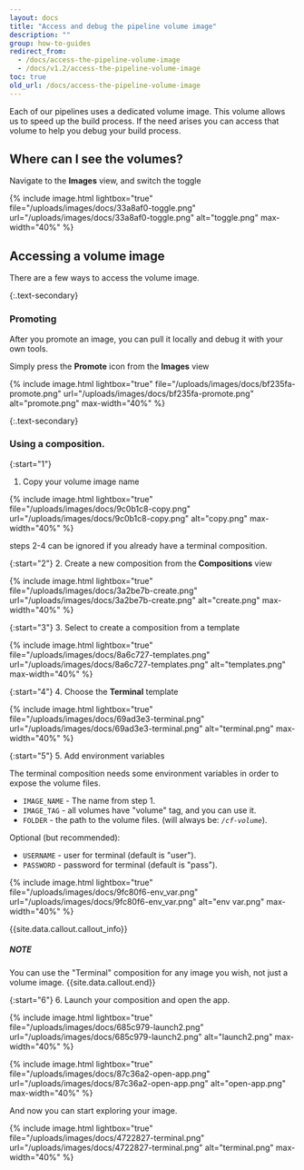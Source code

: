 ```yaml
---
layout: docs
title: "Access and debug the pipeline volume image"
description: ""
group: how-to-guides
redirect_from:
  - /docs/access-the-pipeline-volume-image
  - /docs/v1.2/access-the-pipeline-volume-image
toc: true
old_url: /docs/access-the-pipeline-volume-image
---
```

Each of our pipelines uses a dedicated volume image. This volume allows us to speed up the build process. If the need arises you can access that volume to help you debug your build process.

## Where can I see the volumes?
Navigate to the **Images** view, and switch the toggle

{% include image.html 
lightbox="true" 
file="/uploads/images/docs/33a8af0-toggle.png" 
url="/uploads/images/docs/33a8af0-toggle.png"
alt="toggle.png"
max-width="40%"
%}

## Accessing a volume image
There are a few ways to access the volume image.

{:.text-secondary}
### Promoting

After you promote an image, you can pull it locally and debug it with your own tools.

Simply press the **Promote** icon from the **Images** view

{% include image.html 
lightbox="true" 
file="/uploads/images/docs/bf235fa-promote.png" 
url="/uploads/images/docs/bf235fa-promote.png"
alt="promote.png"
max-width="40%"
%}

{:.text-secondary}
### Using a composition.

{:start="1"}
1. Copy your volume image name

{% include image.html 
lightbox="true" 
file="/uploads/images/docs/9c0b1c8-copy.png" 
url="/uploads/images/docs/9c0b1c8-copy.png"
alt="copy.png"
max-width="40%"
%}

steps 2-4 can be ignored if you already have a terminal composition.

{:start="2"}
2. Create a new composition from the **Compositions** view

{% include image.html 
lightbox="true" 
file="/uploads/images/docs/3a2be7b-create.png" 
url="/uploads/images/docs/3a2be7b-create.png"
alt="create.png"
max-width="40%"
%}

{:start="3"}
3. Select to create a composition from a template

{% include image.html 
lightbox="true" 
file="/uploads/images/docs/8a6c727-templates.png" 
url="/uploads/images/docs/8a6c727-templates.png"
alt="templates.png"
max-width="40%"
%}

{:start="4"}
4. Choose the **Terminal** template

{% include image.html 
lightbox="true" 
file="/uploads/images/docs/69ad3e3-terminal.png" 
url="/uploads/images/docs/69ad3e3-terminal.png"
alt="terminal.png"
max-width="40%"
%}

{:start="5"}
5. Add environment variables

The terminal composition needs some environment variables in order to expose the volume files.

* `IMAGE_NAME` - The name from step 1.
* `IMAGE_TAG` - all volumes have "volume" tag, and you can use it.
* `FOLDER` - the path to the volume files. (will always be: *`/cf-volume`*).

Optional (but recommended):

* `USERNAME` - user for terminal (default is "user").
* `PASSWORD` - password for terminal (default is "pass").

{% include image.html 
lightbox="true" 
file="/uploads/images/docs/9fc80f6-env_var.png" 
url="/uploads/images/docs/9fc80f6-env_var.png"
alt="env var.png"
max-width="40%"
%}

{{site.data.callout.callout_info}}
##### NOTE

You can use the "Terminal" composition for any image you wish, not just a volume image. 
{{site.data.callout.end}}

{:start="6"}
6. Launch your composition and open the app.

{% include image.html 
lightbox="true" 
file="/uploads/images/docs/685c979-launch2.png" 
url="/uploads/images/docs/685c979-launch2.png"
alt="launch2.png"
max-width="40%"
%}

{% include image.html 
lightbox="true" 
file="/uploads/images/docs/87c36a2-open-app.png" 
url="/uploads/images/docs/87c36a2-open-app.png"
alt="open-app.png"
max-width="40%"
%}

And now you can start exploring your image.

{% include image.html 
lightbox="true" 
file="/uploads/images/docs/4722827-terminal.png" 
url="/uploads/images/docs/4722827-terminal.png"
alt="terminal.png"
max-width="40%"
%}
